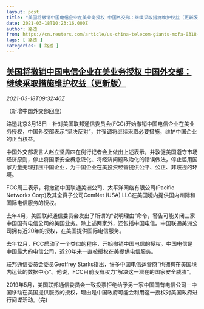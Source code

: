 ```yaml
---
layout: post
title: "美国将撤销中国电信企业在美业务授权 中国外交部：继续采取措施维护权益（更新版）"
date: 2021-03-18T10:23:16.000Z
author: 路透
from: https://cn.reuters.com/article/us-china-telecom-giants-mofa-0318-idCNKBS2BA0XZ
tags: [ 路透 ]
categories: [ 路透 ]
---
```

<!--1616062996000-->
[美国将撤销中国电信企业在美业务授权 中国外交部：继续采取措施维护权益（更新版）](https://cn.reuters.com/article/us-china-telecom-giants-mofa-0318-idCNKBS2BA0XZ)
------

<div>
<div><i>2021-03-18T09:32:46Z</i></div><p>（新增中国外交部回应）</p><p>路透北京3月18日 - 针对美国联邦通信委员会(FCC)开始撤销中国电信企业在美业务授权，中国外交部表示“坚决反对”，并强调将继续采取必要措施，维护中国企业的正当权益。</p><p>中国外交部发言人赵立坚周四在例行记者会上做出上述表示，并敦促美国遵守市场经济原则，停止将国家安全概念泛化、将经济问题政治化的错误做法，停止滥用国家力量无理打压中国企业，为中国企业在美投资经营提供公平、公正、非歧视的环境。</p><p>FCC周三表示，将撤销中国联通美洲公司、太平洋网络有限公司(Pacific Networks Corp)及其全资子公司ComNet (USA) LLC在美国境内提供国内州际和国际电信服务的授权。</p><p>去年4月，美国联邦通信委员会发出了所谓的“说明理由”命令，警告可能关闭三家中国国有电信公司的美国业务。除上述两家外，还包括中国电信。中国联通美洲公司拥有近20年的授权，在美国提供国际电信服务。</p><p>去年12月，FCC启动了一个类似的程序，开始撤销中国电信的授权。中国电信是中国最大的电信公司，近20年来一直被授权在美提供电信服务。</p><p>联邦通信委员会委员Geoffrey Starks指出，许多中国电信运营商“也拥有在美国境内运营的数据中心”。他说，FCC目前没有权力“解决这一潜在的国家安全威胁”。</p><p>2019年5月，美国联邦通信委员会一致投票拒绝给予另一家中国国有电信公司－中国移动在美国提供服务的授权，理由是中国政府可能会利用这一授权对美国政府进行间谍活动。(完)</p>
</div>

